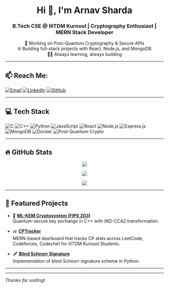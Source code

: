 <h1 align="center">Hi 👋, I'm Arnav Sharda</h1>
<h3 align="center">B.Tech CSE @ IIITDM Kurnool | Cryptography Enthusiast | MERN Stack Developer</h3>

<p align="center">
  🔐 Working on Post-Quantum Cryptography & Secure APIs<br>
  🌐 Building full-stack projects with React, Node.js, and MongoDB<br>
  🧑‍💻 Always learning, always building
</p>

---

## 📫 Reach Me:
[![Email](https://img.shields.io/badge/Email-D14836?logo=gmail&logoColor=white)](mailto:asharda7898@gmail.com)
[![LinkedIn](https://img.shields.io/badge/LinkedIn-0077B5.svg?logo=linkedin&logoColor=white)](https://linkedin.com/in/arnav-sharda-bb281725a)
[![GitHub](https://img.shields.io/badge/GitHub-181717.svg?logo=github&logoColor=white)](https://github.com/arnav7897)

---

## 💻 Tech Stack
![C](https://img.shields.io/badge/c-%2300599C.svg?style=flat&logo=c&logoColor=white)
![C++](https://img.shields.io/badge/c++-%2300599C.svg?style=flat&logo=c%2B%2B&logoColor=white)
![Python](https://img.shields.io/badge/Python-3670A0?style=flat&logo=python&logoColor=ffdd54)
![JavaScript](https://img.shields.io/badge/JavaScript-F7DF1E.svg?style=flat&logo=javascript&logoColor=black)
![React](https://img.shields.io/badge/React-20232A?style=flat&logo=react&logoColor=61DAFB)
![Node.js](https://img.shields.io/badge/Node.js-339933?style=flat&logo=node.js&logoColor=white)
![Express.js](https://img.shields.io/badge/Express.js-000000?style=flat&logo=express&logoColor=white)
![MongoDB](https://img.shields.io/badge/MongoDB-4EA94B?style=flat&logo=mongodb&logoColor=white)
![Docker](https://img.shields.io/badge/Docker-2496ED?style=flat&logo=docker&logoColor=white)
![Post-Quantum Crypto](https://img.shields.io/badge/Post--Quantum%20Crypto-008080?style=flat)

---

## 🔥 GitHub Stats

<p align="center">
  <img src="https://github-readme-stats.vercel.app/api?username=arnav7897&theme=radical&show_icons=true&count_private=true" />
</p>

<p align="center">
  <img src="https://github-readme-streak-stats.herokuapp.com/?user=arnav7897&theme=radical&hide_border=false" />
</p>

<p align="center">
  <img src="https://github-readme-stats.vercel.app/api/top-langs/?username=arnav7897&layout=compact&theme=radical&count_private=true" />
</p>

---

## 🌟 Featured Projects

- 🔐 [**ML-KEM Cryptosystem (FIPS 203)**](https://github.com/arnav7897/Module_lattice_Key_exchange_mechanism_FIPS-203)  
  Quantum-secure key exchange in C++ with IND-CCA2 transformation.

- 📊 [**CPTracker**](https://github.com/arnav7897/cptracker)  
  MERN-based dashboard that tracks CP stats across LeetCode, Codeforces, Codechef for IIITDM Kurnool Students.

- 🖋️ [**Blind Schnorr Signature**](https://github.com/arnav7897/blind_schnorr_implementation)  
  Implementation of blind Schnorr signature scheme in Python.

---

<!--
## 🏅 Badges & Programs (Coming Soon)

[![An image of @arnav7897's Holopin badges, which is a link to view their full Holopin profile](https://holopin.me/arnav7897)](https://holopin.io/@arnav7897)
-->

---
<!--
### 🚀 Portfolio & Resume

- 🌐 Portfolio: *(Coming soon or add your Netlify/Pages link here)*
- 📄 [Resume PDF](https://github.com/arnav7897/Arnav_Resume_update.pdf)

---
--->
_Thanks for visiting!_

